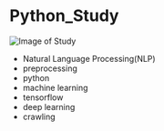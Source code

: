 # Python_Study 
![Image of Study](https://www.kdnuggets.com/wp-content/uploads/nlp-word-cloud.jpg)

- Natural Language Processing(NLP)
- preprocessing
- python
- machine learning
- tensorflow
- deep learning
- crawling

